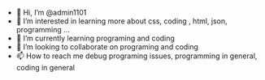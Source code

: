 - 👋 Hi, I’m @admin1101
- 👀 I’m interested in learning more about css, coding , html, json, programming ...
- 🌱 I’m currently learning programing and coding
- 💞️ I’m looking to collaborate on programing and coding
- 📫 How to reach me debug programing issues, programming in general, coding in general

<!---
admin1101/admin1101 is a ✨ special ✨ repository because its `README.md` (this file) appears on your GitHub profile.
You can click the Preview link to take a look at your changes.
--->
